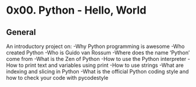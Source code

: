 # 0x00. Python - Hello, World
## General
An introductory project on:
-Why Python programming is awesome
-Who created Python
-Who is Guido van Rossum
-Where does the name ‘Python’ come from
-What is the Zen of Python
-How to use the Python interpreter
-How to print text and variables using print
-How to use strings
-What are indexing and slicing in Python
-What is the official Python coding style and how to check your code with pycodestyle
